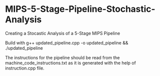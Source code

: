 # MIPS-5-Stage-Pipeline-Stochastic-Analysis
Creating a Stocastic Analysis of a 5-Stage MIPS Pipeline

Build with g++ updated_pipeline.cpp -o updated_pipeline && ./updated_pipeline 

The instructions for the pipeline should be read from the machine_code_instructions.txt as it is generated with the help of instruction.cpp file.
